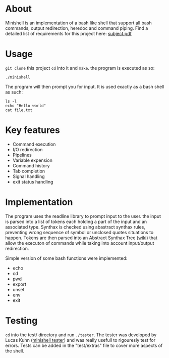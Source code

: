 # About
Minishell is an implementation of a bash like shell that support all bash commands, output redirection, heredoc and command piping. Find a detailed list of requirements for this project here: [subject.pdf](https://github.com/Axel-ex/Minishell/blob/main/subject.pdf)

# Usage
`git clone` this project `cd` into it and `make`.
the program is executed as so:

```shell
./minishell
```
The program will then prompt you for input. It is used exactly as a bash shell as such:

```shell
ls -l
echo "Hello world"
cat file.txt
```


# Key features
- Command execution
- I/O redirection
- Pipelines
- Variable expension
- Command history
- Tab completion
- Signal handling
- exit status handling

# Implementation
The program uses the readline library to prompt input to the user. the input is parsed into a list of tokens each holding a part of the input and an associated type. Synthax is checked using abastract synthax rules, preventing wrong sequence of symbol or unclosed quotes situations to happen. Tokens are then parsed into an Abstract Synthax Tree ([wiki](https://en.wikipedia.org/wiki/Abstract_syntax_tree)) that allow the executon of commands while taking into account input/output redirection.
<br/>

Simple version of some bash functions were implemented:
- echo
- cd
- pwd
- export
- unset
- env
- exit

# Testing
`cd` into the test/ directory and run `./tester`. The tester was developed by Lucas Kuhn ([minishell tester](https://github.com/LucasKuhn/minishell_tester)) and was really usefull to rigouresly test for errors. Tests can be added in the "test/extras" file to cover more aspects of the shell.
